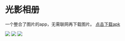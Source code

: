 # 光影相册
一个整合了图片的app，无需联网再下载图片。 <a href="https://raw.githubusercontent.com/lkmc2/NewTest1/master/%E5%85%89%E5%BD%B1%E7%9B%B8%E5%86%8C.apk">点击下载apk</a>

<img src="https://github.com/lkmc2/NewTest1/blob/master/images/img01.png"/> <img src="https://github.com/lkmc2/NewTest1/blob/master/images/img02.png"/> <img src="https://github.com/lkmc2/NewTest1/blob/master/images/img03.png"/>
